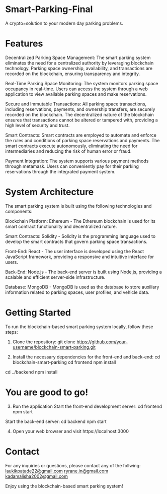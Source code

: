 # Smart-Parking-Final
A crypto=solution to your modern day parking problems.

# Features
Decentralized Parking Space Management: The smart parking system eliminates the need for a centralized authority by leveraging blockchain technology. Parking space ownership, availability, and transactions are recorded on the blockchain, ensuring transparency and integrity.

Real-Time Parking Space Monitoring: The system  monitors parking space occupancy in real-time. Users can access the system through a web application to view available parking spaces and make reservations.

Secure and Immutable Transactions: All parking space transactions, including reservations, payments, and ownership transfers, are securely recorded on the blockchain. The decentralized nature of the blockchain ensures that transactions cannot be altered or tampered with, providing a high level of security and trust.

Smart Contracts: Smart contracts are employed to automate and enforce the rules and conditions of parking space reservations and payments. The smart contracts execute autonomously, eliminating the need for intermediaries and reducing the risk of human error or fraud.

Payment Integration: The system supports various payment methods through metamask. Users can conveniently pay for their parking reservations through the integrated payment system.

# System Architecture
The smart parking system is built using the following technologies and components:

Blockchain Platform: Ethereum - The Ethereum blockchain is used for its smart contract functionality and decentralized nature.

Smart Contracts: Solidity - Solidity is the programming language used to develop the smart contracts that govern parking space transactions.

Front-End: React - The user interface is developed using the React JavaScript framework, providing a responsive and intuitive interface for users.

Back-End: Node.js - The back-end server is built using Node.js, providing a scalable and efficient server-side infrastructure.

Database: MongoDB - MongoDB is used as the database to store auxiliary information related to parking spaces, user profiles, and vehicle data.

# Getting Started

To run the blockchain-based smart parking system locally, follow these steps:

1. Clone the repository:
git clone https://github.com/your-username/blockchain-smart-parking.git

2. Install the necessary dependencies for the front-end and back-end:
cd blockchain-smart-parking
cd frontend
npm install

cd ../backend
npm install

# You are good to go!

3. Run the application
Start the front-end development server:
cd frontend
npm start

Start the back-end server:
cd backend
npm start

4. Open your web browser and visit https://localhost:3000

# Contact
For any inquiries or questions, please contact any of the follwing:
laukikpatade22@gmail.com
ryrane.in@gmail.com
kadamalisha2002@gmail.com

Enjoy using the blockchain-based smart parking system!













